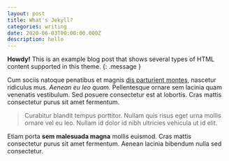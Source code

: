 ```yaml
---
layout: post
title: What's Jekyll?
categories: writing
date: 2020-06-03T00:00:00.000Z
description: hello
---
```


**Howdy!** This is an example blog post that shows several types of HTML content supported in this theme. {: .message }

Cum sociis natoque penatibus et magnis [dis parturient montes](#), nascetur ridiculus mus. _Aenean eu leo quam._ Pellentesque ornare sem lacinia quam venenatis vestibulum. Sed posuere consectetur est at lobortis. Cras mattis consectetur purus sit amet fermentum.

> Curabitur blandit tempus porttitor. Nullam quis risus eget urna mollis ornare vel eu leo. Nullam id dolor id nibh ultricies vehicula ut id elit.

Etiam porta **sem malesuada magna** mollis euismod. Cras mattis consectetur purus sit amet fermentum. Aenean lacinia bibendum nulla sed consectetur.
